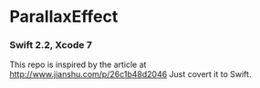 # ParallaxEffect

### Swift 2.2, Xcode 7

This repo is inspired by the article at http://www.jianshu.com/p/26c1b48d2046
Just covert it to Swift.
